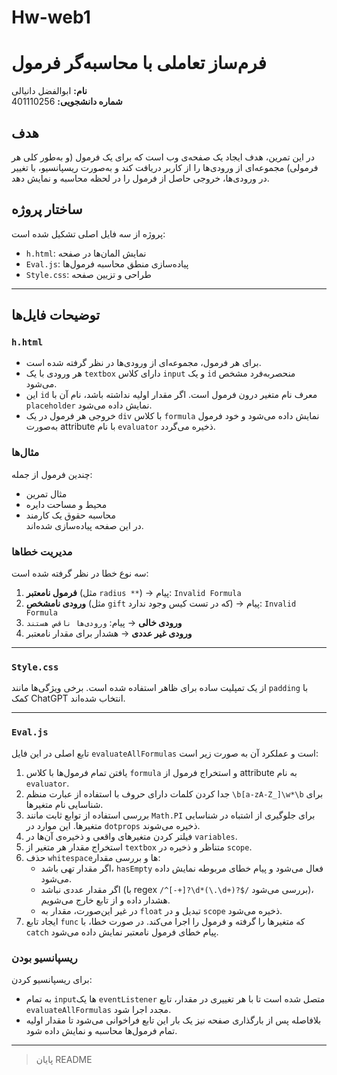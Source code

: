 # Hw-web1
# فرم‌ساز تعاملی با محاسبه‌گر فرمول

**نام:** ابوالفضل دانیالی  
**شماره دانشجویی:** 401110256  

## هدف

در این تمرین، هدف ایجاد یک صفحه‌ی وب است که برای یک فرمول (و به‌طور کلی هر فرمولی) مجموعه‌ای از ورودی‌ها را از کاربر دریافت کند و به‌صورت ریسپانسیو، با تغییر در ورودی‌ها، خروجی حاصل از فرمول را در لحظه محاسبه و نمایش دهد.

## ساختار پروژه

پروژه از سه فایل اصلی تشکیل شده است:

- `h.html`: نمایش المان‌ها در صفحه
- `Eval.js`: پیاده‌سازی منطق محاسبه فرمول‌ها
- `Style.css`: طراحی و تزیین صفحه

---

## توضیحات فایل‌ها

### `h.html`

- برای هر فرمول، مجموعه‌ای از ورودی‌ها در نظر گرفته شده است.
- هر ورودی با یک `textbox` دارای کلاس `input` و یک `id` منحصربه‌فرد مشخص می‌شود.
- این `id` معرف نام متغیر درون فرمول است. اگر مقدار اولیه نداشته باشد، نام آن با `placeholder` نمایش داده می‌شود.
- خروجی هر فرمول در یک `div` با کلاس `formula` نمایش داده می‌شود و خود فرمول به‌صورت attribute با نام `evaluator` ذخیره می‌گردد.

### مثال‌ها

چندین فرمول از جمله:
- مثال تمرین
- محیط و مساحت دایره
- محاسبه حقوق یک کارمند  
در این صفحه پیاده‌سازی شده‌اند.

### مدیریت خطاها

سه نوع خطا در نظر گرفته شده است:

1. **فرمول نامعتبر** (مثل `radius **`) → پیام: `Invalid Formula`
2. **ورودی نامشخص** (مثل `gift` که در تست کیس وجود ندارد) → پیام: `Invalid Formula`
3. **ورودی خالی** → پیام: `ورودی‌ها ناقص هستند`
4. **ورودی غیر عددی** → هشدار برای مقدار نامعتبر

---

### `Style.css`

از یک تمپلیت ساده برای ظاهر استفاده شده است. برخی ویژگی‌ها مانند `padding` با کمک ChatGPT انتخاب شده‌اند.

---

### `Eval.js`

تابع اصلی در این فایل `evaluateAllFormulas` است و عملکرد آن به صورت زیر است:

1. یافتن تمام فرمول‌ها با کلاس `formula` و استخراج فرمول از attribute به نام `evaluator`.
2. جدا کردن کلمات دارای حروف با استفاده از عبارت منظم `\b[a-zA-Z_]\w*\b` برای شناسایی نام متغیرها.
3. بررسی استفاده از توابع ثابت مانند `Math.PI` برای جلوگیری از اشتباه در شناسایی متغیرها. این موارد در `dotprops` ذخیره می‌شوند.
4. فیلتر کردن متغیرهای واقعی و ذخیره‌ی آن‌ها در `variables`.
5. استخراج مقدار هر متغیر از `textbox` متناظر و ذخیره در `scope`.
6. حذف `whitespace`ها و بررسی مقدار:
   - اگر مقدار تهی باشد، `hasEmpty` فعال می‌شود و پیام خطای مربوطه نمایش داده می‌شود.
   - اگر مقدار عددی نباشد (با regex `/^[-+]?\d*(\.\d+)?$/` بررسی می‌شود)، هشدار داده و از تابع خارج می‌شویم.
   - در غیر این‌صورت، مقدار به `float` تبدیل و در `scope` ذخیره می‌شود.
7. ایجاد تابع `func` که متغیرها را گرفته و فرمول را اجرا می‌کند. در صورت خطا، با `catch` پیام خطای فرمول نامعتبر نمایش داده می‌شود.

### ریسپانسیو بودن

برای ریسپانسیو کردن:
- به تمام `input`ها یک `eventListener` متصل شده است تا با هر تغییری در مقدار، تابع `evaluateAllFormulas` مجدد اجرا شود.
- بلافاصله پس از بارگذاری صفحه نیز یک بار این تابع فراخوانی می‌شود تا مقدار اولیه تمام فرمول‌ها محاسبه و نمایش داده شود.

---

> پایان README
